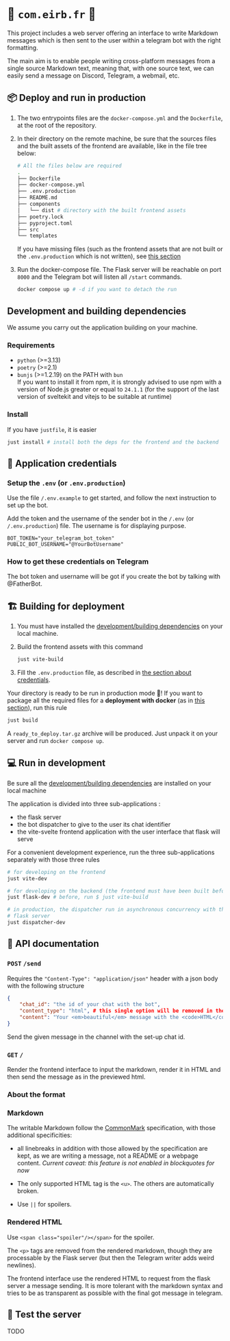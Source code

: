 # 📡 `com.eirb.fr` 📨

This project includes a web server offering an interface to write Markdown
messages which is then sent to the user within a telegram bot with the right
formatting.

The main aim is to enable people writing cross-platform messages from a single
source Markdown text, meaning that, with one source text, we can easily send a
message on Discord, Telegram, a webmail, etc.

## 📦 Deploy and run in production

1. The two entrypoints files are the `docker-compose.yml` and the `Dockerfile`,
   at the root of the repository.

2. In their directory on the remote machine, be sure that the sources files and
   the built assets of the frontend are available, like in the file tree below:

    ```sh
    # All the files below are required
    .
    ├── Dockerfile
    ├── docker-compose.yml
    ├── .env.production
    ├── README.md
    ├── components
    │   └── dist # directory with the built frontend assets
    ├── poetry.lock
    ├── pyproject.toml
    ├── src
    └── templates
    ```

    If you have missing files (such as the frontend assets that are not built
    or the `.env.production` which is not written), see
    [this section](#🏗️-building-for-deployment)

3. Run the docker-compose file. The Flask server will be reachable on port
   `8000` and the Telegram bot will listen all `/start` commands.

   ```sh
   docker compose up # -d if you want to detach the run
   ```

## Development and building dependencies

We assume you carry out the application building on your machine.

### Requirements

- `python` (>=3.13)
- `poetry` (>=2.1)
- `bunjs` (>=1.2.19) on the PATH with `bun`  
  If you want to install it from npm, it is strongly advised to use npm with a
version of Node.js greater or equal to `24.1.1` (for the support of the last
version of sveltekit and vitejs to be suitable at runtime)

### Install

If you have `justfile`, it is easier

```sh
just install # install both the deps for the frontend and the backend
```

## 🔑 Application credentials

### Setup the `.env` (or `.env.production`)

Use the file `/.env.example` to get started, and follow the next instruction to
set up the bot.

Add the token and the username of the sender bot in the `/.env` (or
`/.env.production`) file. The username is for displaying purpose.

```env
BOT_TOKEN="your_telegram_bot_token"
PUBLIC_BOT_USERNAME="@YourBotUsername"
```

### How to get these credentials on Telegram

The bot token and username will be got if you create the bot by talking with
@FatherBot.

## 🏗️ Building for deployment

1. You must have installed the [development/building
dependencies](#development-and-building-dependencies) on your local machine.

2. Build the frontend assets with this command

   ```sh
   just vite-build
   ```

3. Fill the `.env.production` file, as described in [the section about
credentials](#🔑-application-credentials).

Your directory is ready to be run in production mode 🥳! If you want to package
all the required files for a **deployment with docker** (as in [this
section](#📦-deploy-and-run-in-production)), run this rule

```sh
just build
```

A `ready_to_deploy.tar.gz` archive will be produced. Just unpack it on
your server and run `docker compose up`.

## 💻 Run in development

Be sure all the [development/building
dependencies](#development-and-building-dependencies) are installed on your
local machine

The application is divided into three sub-applications :

- the flask server
- the bot dispatcher to give to the user its chat identifier
- the vite-svelte frontend application with the user interface that flask will
serve

For a convenient development experience, run the three sub-applications
separately with those three rules

```sh
# for developing on the frontend
just vite-dev

# for developing on the backend (the frontend must have been built before)
just flask-dev # before, run $ just vite-build

# in production, the dispatcher run in asynchronous concurrency with the
# flask server
just dispatcher-dev 
```

## 📝 API documentation

### `POST` `/send`

Requires the `"Content-Type": "application/json"` header with a json body with
the following structure

```json
{
    "chat_id": "the id of your chat with the bot",
    "content_type": "html", # this single option will be removed in the future
    "content": "Your <em>beautiful</em> message with the <code>HTML</code> <strong>format</strong>."
}
```

Send the given message in the channel with the set-up chat id.

### `GET` `/`

Render the frontend interface to input the markdown, render it in HTML and then
send the message as in the previewed html.

### About the format

### Markdown

The writable Markdown follow the [CommonMark](https://spec.commonmark.org/) specification, with those additional specificities:

- all linebreaks in addition with those allowed by the specification are kept,
  as we are writing a message, not a README or a webpage content.
  *Current caveat: this feature is not enabled in blockquotes for now*

- The only supported HTML tag is the `<u>`. The others are automatically
broken.
- Use `||` for spoilers.


### Rendered HTML

Use `<span class="spoiler"/></span>` for the spoiler.

The `<p>` tags are removed from the rendered markdown, though they are
processable by the Flask server (but then the Telegram writer adds weird
newlines).

The frontend interface use the rendered HTML to request from the flask server a
message sending. It is more tolerant with the markdown syntax and tries to be
as transparent as possible with the final got message in telegram.

## 🧪 Test the server

TODO
